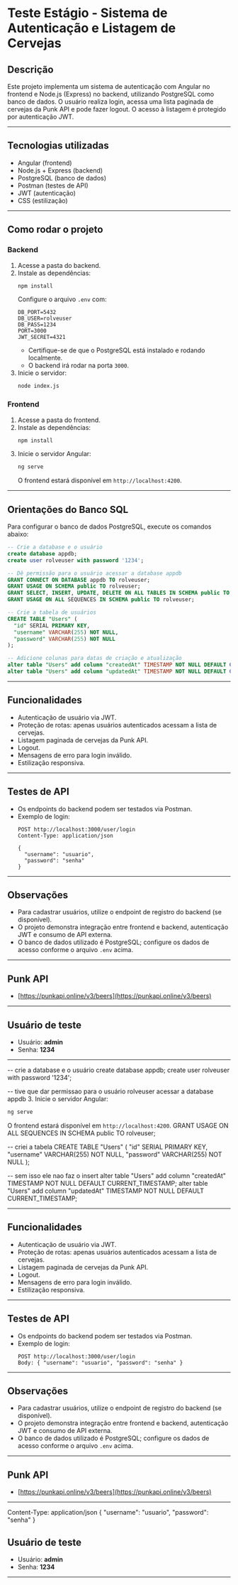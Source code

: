 

# Teste Estágio - Sistema de Autenticação e Listagem de Cervejas

## Descrição

Este projeto implementa um sistema de autenticação com Angular no frontend e Node.js (Express) no backend, utilizando PostgreSQL como banco de dados. O usuário realiza login, acessa uma lista paginada de cervejas da Punk API e pode fazer logout. O acesso à listagem é protegido por autenticação JWT.

---

## Tecnologias utilizadas

- Angular (frontend)
- Node.js + Express (backend)
- PostgreSQL (banco de dados)
- Postman (testes de API)
- JWT (autenticação)
- CSS (estilização)

---

## Como rodar o projeto

### Backend

1. Acesse a pasta do backend.
2. Instale as dependências:
   ```sh
   npm install
   ```
   Configure o arquivo `.env` com:
   ```
   DB_PORT=5432
   DB_USER=rolveuser
   DB_PASS=1234
   PORT=3000
   JWT_SECRET=4321
   ```
   - Certifique-se de que o PostgreSQL está instalado e rodando localmente.
   - O backend irá rodar na porta `3000`.
3. Inicie o servidor:
   ```sh
   node index.js
   ```

### Frontend

1. Acesse a pasta do frontend.
2. Instale as dependências:
   ```sh
   npm install
   ```
3. Inicie o servidor Angular:
   ```sh
   ng serve
   ```
   O frontend estará disponível em `http://localhost:4200`.

---

## Orientações do Banco SQL

Para configurar o banco de dados PostgreSQL, execute os comandos abaixo:

```sql
-- Crie a database e o usuário
create database appdb;
create user rolveuser with password '1234';

-- Dê permissão para o usuário acessar a database appdb
GRANT CONNECT ON DATABASE appdb TO rolveuser;
GRANT USAGE ON SCHEMA public TO rolveuser;
GRANT SELECT, INSERT, UPDATE, DELETE ON ALL TABLES IN SCHEMA public TO rolveuser;
GRANT USAGE ON ALL SEQUENCES IN SCHEMA public TO rolveuser;

-- Crie a tabela de usuários
CREATE TABLE "Users" (
  "id" SERIAL PRIMARY KEY,
  "username" VARCHAR(255) NOT NULL,
  "password" VARCHAR(255) NOT NULL
);

-- Adicione colunas para datas de criação e atualização
alter table "Users" add column "createdAt" TIMESTAMP NOT NULL DEFAULT CURRENT_TIMESTAMP;
alter table "Users" add column "updatedAt" TIMESTAMP NOT NULL DEFAULT CURRENT_TIMESTAMP;
```

---

## Funcionalidades

- Autenticação de usuário via JWT.
- Proteção de rotas: apenas usuários autenticados acessam a lista de cervejas.
- Listagem paginada de cervejas da Punk API.
- Logout.
- Mensagens de erro para login inválido.
- Estilização responsiva.

---

## Testes de API

- Os endpoints do backend podem ser testados via Postman.
- Exemplo de login:
  ```http
  POST http://localhost:3000/user/login
  Content-Type: application/json

  {
    "username": "usuario",
    "password": "senha"
  }
  ```

---

## Observações

- Para cadastrar usuários, utilize o endpoint de registro do backend (se disponível).
- O projeto demonstra integração entre frontend e backend, autenticação JWT e consumo de API externa.
- O banco de dados utilizado é PostgreSQL; configure os dados de acesso conforme o arquivo `.env` acima.

---

## Punk API

- [https://punkapi.online/v3/beers](https://punkapi.online/v3/beers)

---

## Usuário de teste

- Usuário: **admin**
- Senha: **1234**

---
-- crie a database e o usuário
create database appdb;
create user rolveuser with password '1234';

-- tive que dar permissao para o usuário rolveuser acessar a database appdb
3. Inicie o servidor Angular:
   ```sh
   ng serve
   ```
   O frontend estará disponível em `http://localhost:4200`.
GRANT USAGE ON ALL SEQUENCES IN SCHEMA public TO rolveuser;

-- criei a tabela
CREATE TABLE "Users" ( 
  "id" SERIAL PRIMARY KEY, 
  "username" VARCHAR(255) NOT NULL, 
  "password" VARCHAR(255) NOT NULL 
);

-- sem isso ele nao faz o insert
alter table "Users" add column "createdAt" TIMESTAMP NOT NULL DEFAULT CURRENT_TIMESTAMP;
alter table "Users" add column "updatedAt" TIMESTAMP NOT NULL DEFAULT CURRENT_TIMESTAMP;

---

## Funcionalidades

- Autenticação de usuário via JWT.
- Proteção de rotas: apenas usuários autenticados acessam a lista de cervejas.
- Listagem paginada de cervejas da Punk API.
- Logout.
- Mensagens de erro para login inválido.
- Estilização responsiva.

---

## Testes de API

- Os endpoints do backend podem ser testados via Postman.
- Exemplo de login:
  ```
  POST http://localhost:3000/user/login
  Body: { "username": "usuario", "password": "senha" }
  ```

---

## Observações

- Para cadastrar usuários, utilize o endpoint de registro do backend (se disponível).
- O projeto demonstra integração entre frontend e backend, autenticação JWT e consumo de API externa.
- O banco de dados utilizado é PostgreSQL; configure os dados de acesso conforme o arquivo `.env` acima.

---

## Punk API

- [https://punkapi.online/v3/beers](https://punkapi.online/v3/beers)

---
  Content-Type: application/json
  {
    "username": "usuario",
    "password": "senha"
  }
## Usuário de teste

- Usuário: **admin**
- Senha: **1234**

---


